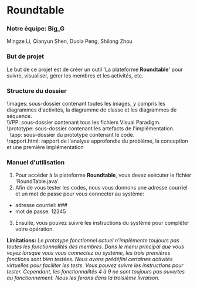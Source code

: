 # Roundtable
### Notre équipe: Big_G
Mingze Li, Qianyun Shen, Duola Peng, Shilong Zhou
### But de projet
Le but de ce projet est de créer un outil 'La plateforme **Roundtable**' pour suivre, visualiser, gérer les membres et les activités, etc.<br />

### Structure du dossier
\images: sous-dossier contenant toutes les images, y compris les diagrammes d'activités, la diagramme de classe et les diagrammes de séquence.<br />
\VPP: sous-dossier contenant tous les fichiers Visual Paradigm.<br />
\prototype: sous-dossier contenant les artefacts de l'implémentation.<br />
&nbsp; \app: sous-dossier du prototype contenant le code.<br />
\rapport.html: rapport de l'analyse approfondie du problème, la conception et une première implémentation<br />

### Manuel d'utilisation
1. Pour accéder à la plateforme **Roundtable**, vous devez exécuter le fichier 'RoundTable.java'.
2. Afin de vous tester les codes, nous vous donnons une adresse courriel et un mot de passe pour vous connecter au système: 
- adresse courriel: ###
- mot de passe: 12345
3. Ensuite, vous pouvez suivre les instructions du système pour compléter votre opération.

**Limitations:**
*Le prototype fonctionnel actuel n'implémente toujours pas toutes les fonctionnalités des membres. Dans le menu principal que vous voyez lorsque vous vous connectez au système, les trois premières fonctions sont bien testées. Nous avons prédéfini certaines activités virtuelles pour faciliter les tests. Vous pouvez suivre les instructions pour tester. Cependant, les fonctionnalités 4 à 9 ne sont toujours pas ouvertes au fonctionnement. Nous les ferons dans la troisième livraison.*
